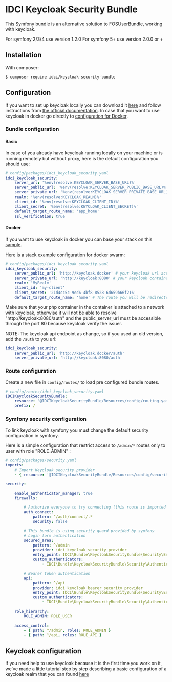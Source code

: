 IDCI Keycloak Security Bundle
=============================

This Symfony bundle is an alternative solution to FOSUserBundle, working with keycloak.

For symfony 2/3/4 use version 1.2.0
For symfony 5+ use version 2.0.0 or +

## Installation

With composer:

```
$ composer require idci/keycloak-security-bundle
```

## Configuration

If you want to set up keycloak locally you can download it [here](https://www.keycloak.org/downloads.html) and follow instructions from [the official documentation](https://www.keycloak.org/docs/3.2/server_installation/topics/installation.html). In case that you want to use keycloak in docker go directly to [configuration for Docker](#docker).

### Bundle configuration

#### Basic

In case of you already have keycloak running locally on your machine or is running remotely but without proxy, here is the default configuration you should use:

```yaml
# config/packages/idci_keycloak_security.yaml
idci_keycloak_security:
    server_url: '%env(resolve:KEYCLOAK_SERVER_BASE_URL)%'
    server_public_url: '%env(resolve:KEYCLOAK_SERVER_PUBLIC_BASE_URL)%'
    server_private_url: '%env(resolve:KEYCLOAK_SERVER_PRIVATE_BASE_URL)%'
    realm: '%env(resolve:KEYCLOAK_REALM)%'
    client_id: '%env(resolve:KEYCLOAK_CLIENT_ID)%'
    client_secret: '%env(resolve:KEYCLOAK_CLIENT_SECRET)%'
    default_target_route_name: 'app_home'
    ssl_verification: true
```

#### Docker

If you want to use keycloak in docker you can base your stack on this [sample](./Resources/docs/example).

Here is a stack example configuration for docker swarm:

```yaml
# config/packages/idci_keycloak_security.yaml
idci_keycloak_security:
    server_public_url: 'http://keycloak.docker' # your keycloak url accessible via your navigator
    server_private_url: 'http://keycloak:8080' # your keycloak container reference in the network
    realm: 'MyRealm'
    client_id: 'my-client'
    client_secret: '21d4cc5c-9ed6-4bf8-8528-6d659b66f216'
    default_target_route_name: 'home' # The route you will be redirected to after sign in
```

Make sure that your php container in the container is attached to a network with keycloak, otherwise it will not be able to resolve "http://keycloak:8080/auth" and the public_server_url must be accessible through the port 80 because keycloak verify the issuer.

NOTE: The keycloak api endpoint as change, so if you used an old version, add the `/auth` to you url:
```yaml
idci_keycloak_security:
    server_public_url: 'http://keycloak.docker/auth'
    server_private_url: 'http://keycloak:8080/auth'
```

### Route configuration

Create a new file in ```config/routes/``` to load pre configured bundle routes.

```yaml
# config/routes/idci_keycloak_security.yaml
IDCIKeycloakSecurityBundle:
    resource: "@IDCIKeycloakSecurityBundle/Resources/config/routing.yaml"
    prefix: /
```

### Symfony security configuration

To link keycloak with symfony you must change the default security configuration in symfony.

Here is a simple configuration that restrict access to ```/admin/*``` routes only to user with role "ROLE_ADMIN" :

```yaml
# config/packages/security.yaml
imports:
    # Import Keycloak security provider
    - { resource: '@IDCIKeycloakSecurityBundle/Resources/config/security.yaml' }

security:

    enable_authenticator_manager: true
    firewalls:

        # Authorize everyone to try connecting (this route is imported from our bundle routing configuration)
        auth_connect:
            pattern: ^/auth/connect/.*
            security: false

        # This bundle is using security guard provided by symfony
        # Login form authentication
        secured_area:
            pattern: ^/admin
            provider: idci_keycloak_security_provider
            entry_point: IDCI\Bundle\KeycloakSecurityBundle\Security\EntryPoint\AuthenticationEntryPoint
            custom_authenticators:
                - IDCI\Bundle\KeycloakSecurityBundle\Security\Authenticator\KeycloakAuthenticator

        # Bearer token authentication
        api:
            pattern: ^/api
            provider: idci_keycloak_bearer_security_provider
            entry_point: IDCI\Bundle\KeycloakSecurityBundle\Security\EntryPoint\BearerAuthenticationEntryPoint
            custom_authenticators:
                - IDCI\Bundle\KeycloakSecurityBundle\Security\Authenticator\KeycloakBearerAuthenticator

    role_hierarchy:
        ROLE_ADMIN: ROLE_USER

    access_control:
        - { path: ^/admin, roles: ROLE_ADMIN }
        - { path: ^/api, roles: ROLE_API }
```

## Keycloak configuration

If you need help to use keycloak because it is the first time you work on it, we've made a little tutorial step by step describing a basic configuration of a keycloak realm that you can found [here](./Resources/docs/keycloak-help-guide.md)